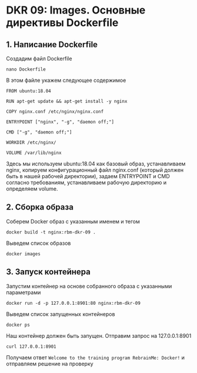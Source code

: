 # DKR 09: Images. Основные директивы Dockerfile

## 1. Написание Dockerfile

Создадим файл Dockerfile

```console
nano Dockerfile
```

В этом файле укажем следующее содержимое

```console
FROM ubuntu:18.04

RUN apt-get update && apt-get install -y nginx

COPY nginx.conf /etc/nginx/nginx.conf

ENTRYPOINT ["nginx", "-g", "daemon off;"]

CMD ["-g", "daemon off;"]

WORKDIR /etc/nginx/

VOLUME /var/lib/nginx
```

Здесь мы используем ubuntu:18.04 как базовый образ, устанавливаем nginx, копируем конфигурационный файл nginx.conf (который должен быть в нашей рабочей директории), задаем ENTRYPOINT и CMD согласно требованиям, устанавливаем рабочую директорию и определяем volume.

## 2. Сборка образа

Соберем Docker образ с указанным именем и тегом

```console
docker build -t nginx:rbm-dkr-09 .
```

Выведем список образов

```console
docker images
```

## 3. Запуск контейнера

Запустим контейнер на основе собранного образа с указанными параметрами

```console
docker run -d -p 127.0.0.1:8901:80 nginx:rbm-dkr-09
```

Выведем список запущенных контейнеров

```console
docker ps
```

Наш контейнер должен быть запущен. Отправим запрос на 127.0.0.1:8901

```console
curl 127.0.0.1:8901
```

Получаем ответ `Welcome to the training program RebrainMe: Docker!` и отправляем решение на проверку